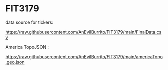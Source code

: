 # FIT3179


data source for tickers: 

https://raw.githubusercontent.com/AnEvilBurrito/FIT3179/main/FinalData.csv

America TopoJSON : 

https://raw.githubusercontent.com/AnEvilBurrito/FIT3179/main/americaTopo.geo.json

